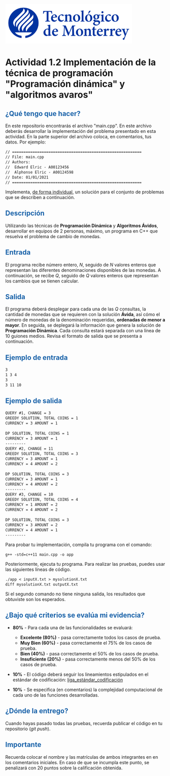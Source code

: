 ![Tec de Monterrey](images/logotecmty.png)
# Actividad 1.2 Implementación de la técnica de programación "Programación dinámica" y "algoritmos avaros"

## <span style="color: rgb(26, 99, 169);">¿Qué tengo que hacer?</span>
En este repositorio encontrarás el archivo "main.cpp". En este archivo deberás desarrollar la implementación del problema presentado en esta actividad.  En la parte superior del archivo coloca, en comentarios, tus datos. Por ejemplo:
```
// =========================================================
// File: main.cpp
// Authors:
//  Edward Elric - A00123456
//  Alphonse Elric - A00124598
// Date: 01/01/2021
// =========================================================
```
Implementa, <span style="text-decoration-line: underline;">de forma individual</span>, un solución para el conjunto de problemas que se describen a continuación.

## <span style="color: rgb(26, 99, 169);">**Descripción**</span>
Utilizando las técnicas de **Programación Dinámica** y **Algoritmos Ávidos**, desarrollar en equipos de 2 personas, máximo, un programa en C++ que resuelva el problema de cambio de monedas.

## <span style="color: rgb(26, 99, 169);">**Entrada**</span>
El programa recibe número entero, *N*, seguido de *N* valores enteros que representan las diferentes denominaciones disponibles de las monedas. A continuación, se recibe *Q*, seguido de *Q* valores enteros que representan los cambios que se tienen calcular.

## <span style="color: rgb(26, 99, 169);">**Salida**</span>
El programa deberá desplegar para cada una de las *Q* consultas, la cantidad de monedas que se requieren con la solución **Ávida**, así cómo el número de monedas de la denominación requeridas, **ordenadas de menor a mayor**. En seguida, se deplegará la información que genera la solución de **Programación Dinámica**. Cada consulta estará separada con una línea de 10 guiones medios. Revisa el formato de salida que se presenta a continuación.

## <span style="color: rgb(26, 99, 169);">**Ejemplo de entrada**</span>
```
3
1 3 4
3
3 11 10
```

## <span style="color: rgb(26, 99, 169);">**Ejemplo de salida**</span>
```
QUERY #1, CHANGE = 3
GREEDY SOLUTION, TOTAL COINS = 1
CURRENCY = 3 AMOUNT = 1

DP SOLUTION, TOTAL COINS = 1
CURRENCY = 3 AMOUNT = 1
---------
QUERY #2, CHANGE = 11
GREEDY SOLUTION, TOTAL COINS = 3
CURRENCY = 3 AMOUNT = 1
CURRENCY = 4 AMOUNT = 2

DP SOLUTION, TOTAL COINS = 3
CURRENCY = 3 AMOUNT = 1
CURRENCY = 4 AMOUNT = 2
---------
QUERY #3, CHANGE = 10
GREEDY SOLUTION, TOTAL COINS = 4
CURRENCY = 1 AMOUNT = 2
CURRENCY = 4 AMOUNT = 2

DP SOLUTION, TOTAL COINS = 3
CURRENCY = 3 AMOUNT = 2
CURRENCY = 4 AMOUNT = 1
---------

```

Para probar tu implementación, compila tu programa con el comando:
```
g++ -std=c++11 main.cpp -o app
```
Posteriormente, ejecuta tu programa. Para realizar las pruebas, puedes usar las siguientes líneas de código.
```
./app < inputX.txt > mysolutionX.txt
diff mysolutionX.txt outputX.txt
```
Si el segundo comando no tiene ninguna salida, los resultados que obtuviste son los esperados.

## <span style="color: rgb(26, 99, 169);">**¿Bajo qué criterios se evalúa mi evidencia?**</span>

- **80%** - Para cada una de las funcionalidades se evaluará:

    - **Excelente (80%)** - pasa correctamente todos los casos de prueba.
    - **Muy Bien (60%)** - pasa correctamente el 75% de los casos de prueba.
    - **Bien (40%)** - pasa correctamente el 50% de los casos de prueba.
    - **Insuficiente (20%)** - pasa correctamente menos del 50% de los casos de prueba.

- **10%** - El código deberá seguir los lineamientos estipulados en el estándar de codificación: <span class="instructure_file_holder link_holder">[liga_estándar_codificación](estandar.pdf)</span>
- **10%** - Se especifica (en comentarios) la complejidad computacional de cada uno de las funciones desarrolladas.

## <span style="color: rgb(26, 99, 169);">**¿Dónde la entrego?**</span>
Cuando hayas pasado todas las pruebas, recuerda publicar el código en tu repositorio (*git push*).

## <span style="color: rgb(26, 99, 169);">**Importante**</span>
Recuerda colocar el nombre y las matrículas de ambos integrantes en en los comentarios iniciales. En caso de que se incumpla este punto, se penalizará con 20 puntos sobre la calificación obtenida.
